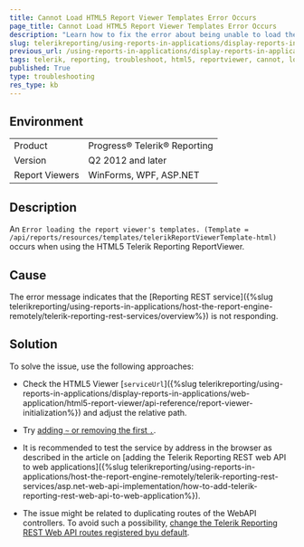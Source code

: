 ```yaml
---
title: Cannot Load HTML5 Report Viewer Templates Error Occurs
page_title: Cannot Load HTML5 Report Viewer Templates Error Occurs
description: "Learn how to fix the error about being unable to load the Telerik Reporting ReportViewer templates."
slug: telerikreporting/using-reports-in-applications/display-reports-in-applications/web-application/troubleshooting/html5-viewer-troubleshooting
previous_url: /using-reports-in-applications/display-reports-in-applications/web-application/troubleshooting/html5-viewer-troubleshooting.html
tags: telerik, reporting, troubleshoot, html5, reportviewer, cannot, load, templates, error, occurs
published: True
type: troubleshooting
res_type: kb
---
```


## Environment

<table>
	<tbody>
		<tr>
			<td>Product</td>
			<td>Progress® Telerik® Reporting</td>
		</tr>
		<tr>
			<td>Version</td>
			<td>Q2 2012 and later</td>
		</tr>
	        <tr>
			<td>Report Viewers</td>
			<td>WinForms, WPF, ASP.NET</td>
		</tr>
	</tbody>
</table>

## Description

An `Error loading the report viewer's templates. (Template = /api/reports/resources/templates/telerikReportViewerTemplate-html)` occurs when using the HTML5 Telerik Reporting ReportViewer.

## Cause

The error message indicates that the [Reporting REST service]({%slug telerikreporting/using-reports-in-applications/host-the-report-engine-remotely/telerik-reporting-rest-services/overview%}) is not responding.

## Solution  

To solve the issue, use the following approaches:

* Check the HTML5 Viewer [`serviceUrl`]({%slug telerikreporting/using-reports-in-applications/display-reports-in-applications/web-application/html5-report-viewer/api-reference/report-viewer-initialization%}) and adjust the relative path.

* Try [adding `~` or removing the first `.`](https://msdn.microsoft.com/en-us/library/ms178116.aspx).

* It is recommended to test the service by address in the browser as described in the article on [adding the Telerik Reporting REST web API to web applications]({%slug telerikreporting/using-reports-in-applications/host-the-report-engine-remotely/telerik-reporting-rest-services/asp.net-web-api-implementation/how-to-add-telerik-reporting-rest-web-api-to-web-application%}).

* The issue might be related to duplicating routes of the WebAPI controllers. To avoid such a possibility, [change the Telerik Reporting REST Web API routes registered byu default](http://www.telerik.com/support/kb/reporting/details/how-to-change-reporting-rest-web-api-routes-registered-by-default).         
